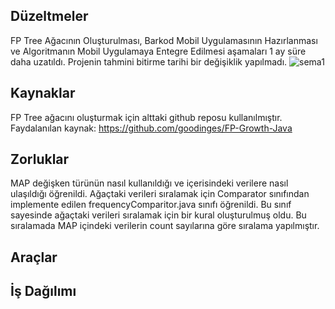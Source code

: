 ## Düzeltmeler

FP Tree Ağacının Oluşturulması, Barkod Mobil Uygulamasının Hazırlanması ve Algoritmanın Mobil Uygulamaya Entegre Edilmesi aşamaları 1 ay süre daha uzatıldı. Projenin tahmini bitirme tarihi bir değişiklik yapılmadı. 
![sema1](https://i.hizliresim.com/V7s5hr.png)

## Kaynaklar
FP Tree ağacını oluşturmak için alttaki github reposu kullanılmıştır.
Faydalanılan kaynak: https://github.com/goodinges/FP-Growth-Java 

## Zorluklar
MAP değişken türünün nasıl kullanıldığı ve içerisindeki verilere nasıl ulaşıldığı öğrenildi. Ağaçtaki verileri sıralamak için Comparator sınıfından implemente edilen frequencyComparitor.java sınıfı öğrenildi. Bu sınıf sayesinde ağaçtaki verileri sıralamak için bir kural oluşturulmuş oldu. Bu sıralamada MAP içindeki verilerin count sayılarına göre sıralama yapılmıştır.

## Araçlar

## İş Dağılımı
